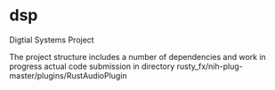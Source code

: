 # dsp
Digtial Systems Project


The project structure includes a number of dependencies and work in progress
actual code submission in directory rusty_fx/nih-plug-master/plugins/RustAudioPlugin


